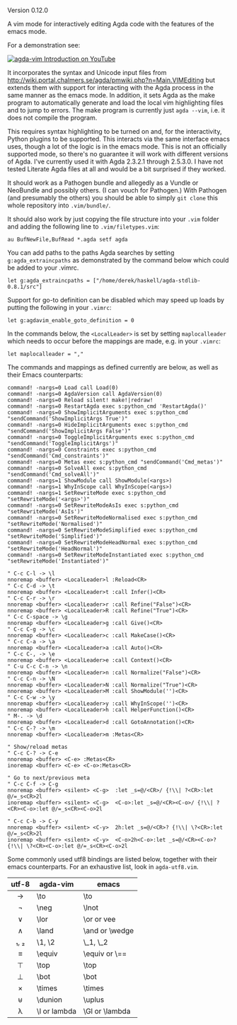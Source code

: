 Version 0.12.0

A vim mode for interactively editing Agda code with the features of the emacs mode.

For a demonstration see:

[![agda-vim Introduction on YouTube](http://img.youtube.com/vi/i7Btts-duZw/0.jpg)](https://www.youtube.com/watch?v=i7Btts-duZw)

It incorporates the syntax and Unicode input files from <http://wiki.portal.chalmers.se/agda/pmwiki.php?n=Main.VIMEditing>
but extends them with support for interacting with the Agda process in the same manner as the emacs mode.  In addition,
it sets Agda as the make program to automatically generate and load the local vim highlighting files and to jump
to errors.  The make program is currently just `agda --vim`, i.e. it does not compile the program.

This requires syntax highlighting to be turned on and, for the interactivity, Python plugins to be supported.  This
interacts via the same interface emacs uses, though a lot of the logic is in the emacs mode.  This is not an officially
supported mode, so there's no guarantee it will work with different versions of Agda.  I've currently used it with
Agda 2.3.2.1 through 2.5.3.0.  I have not tested Literate Agda files at all and would be a bit surprised if they worked.

It should work as a Pathogen bundle and allegedly as a Vundle or NeoBundle and possibly others.  (I can vouch for Pathogen.)
With Pathogen (and presumably the others) you should be able to simply `git clone` this whole repository into `.vim/bundle/`.

It should also work by just copying the file structure into your `.vim` folder and adding the following line to
`.vim/filetypes.vim`:

    au BufNewFile,BufRead *.agda setf agda

You can add paths to the paths Agda searches by setting `g:agda_extraincpaths` as demonstrated by the command below
which could be added to your .vimrc.

    let g:agda_extraincpaths = ["/home/derek/haskell/agda-stdlib-0.8.1/src"]

Support for go-to definition can be disabled which may speed up loads by putting the following in your `.vimrc`:

    let g:agdavim_enable_goto_definition = 0

In the commands below, the `<LocalLeader>` is set by setting `maplocalleader` which needs to occur before the mappings
are made, e.g. in your `.vimrc`:

    let maplocalleader = ","

The commands and mappings as defined currently are below, as well as their Emacs counterparts:

    command! -nargs=0 Load call Load(0)
    command! -nargs=0 AgdaVersion call AgdaVersion(0)
    command! -nargs=0 Reload silent! make!|redraw!
    command! -nargs=0 RestartAgda exec s:python_cmd 'RestartAgda()'
    command! -nargs=0 ShowImplicitArguments exec s:python_cmd "sendCommand('ShowImplicitArgs True')"
    command! -nargs=0 HideImplicitArguments exec s:python_cmd "sendCommand('ShowImplicitArgs False')"
    command! -nargs=0 ToggleImplicitArguments exec s:python_cmd "sendCommand('ToggleImplicitArgs')"
    command! -nargs=0 Constraints exec s:python_cmd "sendCommand('Cmd_constraints')"
    command! -nargs=0 Metas exec s:python_cmd "sendCommand('Cmd_metas')"
    command! -nargs=0 SolveAll exec s:python_cmd "sendCommand('Cmd_solveAll')"
    command! -nargs=1 ShowModule call ShowModule(<args>)
    command! -nargs=1 WhyInScope call WhyInScope(<args>)
    command! -nargs=1 SetRewriteMode exec s:python_cmd "setRewriteMode('<args>')"
    command! -nargs=0 SetRewriteModeAsIs exec s:python_cmd "setRewriteMode('AsIs')"
    command! -nargs=0 SetRewriteModeNormalised exec s:python_cmd "setRewriteMode('Normalised')"
    command! -nargs=0 SetRewriteModeSimplified exec s:python_cmd "setRewriteMode('Simplified')"
    command! -nargs=0 SetRewriteModeHeadNormal exec s:python_cmd "setRewriteMode('HeadNormal')"
    command! -nargs=0 SetRewriteModeInstantiated exec s:python_cmd "setRewriteMode('Instantiated')"

    " C-c C-l -> \l
    nnoremap <buffer> <LocalLeader>l :Reload<CR>
    " C-c C-d -> \t
    nnoremap <buffer> <LocalLeader>t :call Infer()<CR>
    " C-c C-r -> \r
    nnoremap <buffer> <LocalLeader>r :call Refine("False")<CR>
    nnoremap <buffer> <LocalLeader>R :call Refine("True")<CR>
    " C-c C-space -> \g
    nnoremap <buffer> <LocalLeader>g :call Give()<CR>
    " C-c C-g -> \c
    nnoremap <buffer> <LocalLeader>c :call MakeCase()<CR>
    " C-c C-a -> \a
    nnoremap <buffer> <LocalLeader>a :call Auto()<CR>
    " C-c C-, -> \e
    nnoremap <buffer> <LocalLeader>e :call Context()<CR>
    " C-u C-c C-n -> \n
    nnoremap <buffer> <LocalLeader>n :call Normalize("False")<CR>
    " C-c C-n -> \N
    nnoremap <buffer> <LocalLeader>N :call Normalize("True")<CR>
    nnoremap <buffer> <LocalLeader>M :call ShowModule('')<CR>
    " C-c C-w -> \y
    nnoremap <buffer> <LocalLeader>y :call WhyInScope('')<CR>
    nnoremap <buffer> <LocalLeader>h :call HelperFunction()<CR>
    " M-. -> \d
    nnoremap <buffer> <LocalLeader>d :call GotoAnnotation()<CR>
    " C-c C-? -> \m
    nnoremap <buffer> <LocalLeader>m :Metas<CR>

    " Show/reload metas
    " C-c C-? -> C-e
    nnoremap <buffer> <C-e> :Metas<CR>
    inoremap <buffer> <C-e> <C-o>:Metas<CR>

    " Go to next/previous meta
    " C-c C-f -> C-g
    nnoremap <buffer> <silent> <C-g>  :let _s=@/<CR>/ {!\\| ?<CR>:let @/=_s<CR>2l
    inoremap <buffer> <silent> <C-g>  <C-o>:let _s=@/<CR><C-o>/ {!\\| ?<CR><C-o>:let @/=_s<CR><C-o>2l

    " C-c C-b -> C-y
    nnoremap <buffer> <silent> <C-y>  2h:let _s=@/<CR>? {!\\| \?<CR>:let @/=_s<CR>2l
    inoremap <buffer> <silent> <C-y>  <C-o>2h<C-o>:let _s=@/<CR><C-o>? {!\\| \?<CR><C-o>:let @/=_s<CR><C-o>2l


Some commonly used utf8 bindings are listed below, together with their emacs counterparts. For an exhaustive list,
look in `agda-utf8.vim`.

| utf-8 | agda-vim       | emacs             |
|:-----:| -------------- | ----------------- |
| →     | \to            | \to               |
| ¬     | \neg           | \lnot             |
| ∨     | \lor           | \or or vee        |
| ∧     | \land          | \and or \wedge    |
| ₁, ₂  | \1, \2         | \\\_1, \\\_2      |
| ≡     | \equiv         | \equiv or \\==    |
| ⊤     | \top           | \top              |
| ⊥     | \bot           | \bot              |
| ×     | \times         | \times            |
| ⊎     | \dunion        | \uplus            |
| λ     | \l or lambda   | \Gl or \lambda    |
